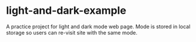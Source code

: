 # light-and-dark-example

A practice project for light and dark mode web page. Mode is stored in local storage so users can re-visit site with the same mode.